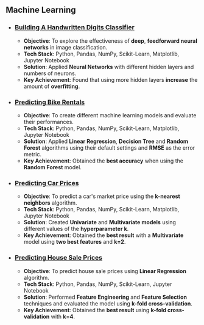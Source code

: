 ## Machine Learning

- ### [Building A Handwritten Digits Classifier](https://github.com/thiago-cb/datascience/blob/master/Machine%20Learning/Building%20A%20Handwritten%20Digits%20Classifier/Building%20A%20Handwritten%20Digits%20Classifier.ipynb)
    - **Objective**: To explore the effectiveness of **deep**, **feedforward neural networks** in image classification.
    - **Tech Stack**: Python, Pandas, NumPy, Scikit-Learn, Matplotlib, Jupyter Notebook
    - **Solution**: Applied **Neural Networks** with different hidden layers and numbers of neurons.
    - **Key Achievement**: Found that using more hidden layers **increase** the amount of **overfitting**.

- ### [Predicting Bike Rentals](https://github.com/thiago-cb/datascience/blob/master/Machine%20Learning/Predicting%20Bike%20Rentals/Predicting%20Bike%20Rentals.ipynb)
    - **Objective**: To create different machine learning models and evaluate their performances.
    - **Tech Stack**: Python, Pandas, NumPy, Scikit-Learn, Matplotlib, Jupyter Notebook
    - **Solution**: Applied **Linear Regression**, **Decision Tree** and **Random Forest** algorithms using their default settings and **RMSE** as the error metric.
    - **Key Achievement**: Obtained the **best accuracy** when using the **Random Forest** model.

- ### [Predicting Car Prices](https://github.com/thiago-cb/datascience/blob/master/Machine%20Learning/Predicting%20Car%20Prices/Predicting%20Car%20Prices.ipynb)
    - **Objective**: To predict a car's market price using the **k-nearest neighbors** algorithm.
    - **Tech Stack**: Python, Pandas, NumPy, Scikit-Learn, Matplotlib, Jupyter Notebook
    - **Solution**: Created **Univariate** and **Multivariate models** using different values of the **hyperparameter k**.
    - **Key Achievement**: Obtained the **best result** with a **Multivariate** model using **two best features** and **k=2**.

- ### [Predicting House Sale Prices](https://github.com/thiago-cb/datascience/blob/master/Machine%20Learning/Predicting%20House%20Sale%20Prices/Predicting%20House%20Sale%20Prices.ipynb)
    - **Objective**: To predict house sale prices using **Linear Regression** algorithm.
    - **Tech Stack**: Python, Pandas, NumPy, Scikit-Learn, Jupyter Notebook
    - **Solution**: Performed **Feature Engineering** and **Feature Selection** techniques and evaluated the model using **k-fold cross-validation**.
    - **Key Achievement**: Obtained the **best result** using **k-fold cross-validation** with **k=4**.
